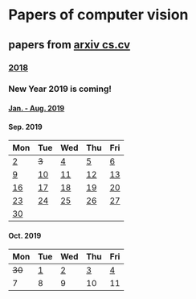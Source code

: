 # Papers of computer vision

## papers from [arxiv cs.cv](http://arxiv.org)
### [2018](2018.md)

### New Year 2019 is coming!
#### [Jan. - Aug. 2019](2019.md)

#### Sep. 2019
Mon | Tue | Wed | Thu | Fri 
----------|-------------|-------------|-------------|-------------
[2](2019/201909/20190902.md)  | ~~3~~ | [4](2019/201909/20190904.md) | [5](2019/201909/20190905.md) | [6](2019/201909/20190906.md) |
[9](2019/201909/20190909.md)  | [10](2019/201909/20190910.md) | [11](2019/201909/20190911.md) | [12](2019/201909/20190912.md) | [13](2019/201909/20190913.md) | 
[16](2019/201909/20190916.md) | [17](2019/201909/20190917.md) | [18](2019/201909/20190918.md) | [19](2019/201909/20190919.md) | [20](2019/201909/20190920.md) |
[23](2019/201909/20190923.md) | [24](2019/201909/20190924.md) | [25](2019/201909/20190925.md) | [26](2019/201909/20190926.md) | [27](2019/201909/20190927.md) |
[30](2019/201909/20190930.md) |

#### Oct. 2019
Mon | Tue | Wed | Thu | Fri 
----------|-------------|-------------|-------------|-------------
~~30~~ | [1](2019/201910/20191001.md) | [2](2019/201910/20191002.md) | [3](2019/201910/20191003.md) | [4](2019/201910/20191004.md) |
7 | 8 | 9 | 10 | 11 |
